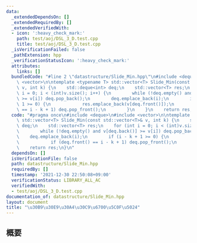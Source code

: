 ```yaml
---
data:
  _extendedDependsOn: []
  _extendedRequiredBy: []
  _extendedVerifiedWith:
  - icon: ':heavy_check_mark:'
    path: test/aoj/DSL_3_D.test.cpp
    title: test/aoj/DSL_3_D.test.cpp
  _isVerificationFailed: false
  _pathExtension: hpp
  _verificationStatusIcon: ':heavy_check_mark:'
  attributes:
    links: []
  bundledCode: "#line 2 \"datastructure/Slide_Min.hpp\"\n#include <deque>\n#include\
    \ <vector>\n\ntemplate <typename T> std::vector<T> Slide_Min(const std::vector<T>&\
    \ v, int k) {\n    std::deque<int> deq;\n    std::vector<T> res;\n    for (int\
    \ i = 0; i < (int)v.size(); i++) {\n        while (!deq.empty() and v[deq.back()]\
    \ >= v[i]) deq.pop_back();\n        deq.emplace_back(i);\n        if (i - k +\
    \ 1 >= 0) {\n            res.emplace_back(v[deq.front()]);\n            if (deq.front()\
    \ == i - k + 1) deq.pop_front();\n        }\n    }\n    return res;\n}\n"
  code: "#pragma once\n#include <deque>\n#include <vector>\n\ntemplate <typename T>\
    \ std::vector<T> Slide_Min(const std::vector<T>& v, int k) {\n    std::deque<int>\
    \ deq;\n    std::vector<T> res;\n    for (int i = 0; i < (int)v.size(); i++) {\n\
    \        while (!deq.empty() and v[deq.back()] >= v[i]) deq.pop_back();\n    \
    \    deq.emplace_back(i);\n        if (i - k + 1 >= 0) {\n            res.emplace_back(v[deq.front()]);\n\
    \            if (deq.front() == i - k + 1) deq.pop_front();\n        }\n    }\n\
    \    return res;\n}\n"
  dependsOn: []
  isVerificationFile: false
  path: datastructure/Slide_Min.hpp
  requiredBy: []
  timestamp: '2021-12-30 22:50:08+09:00'
  verificationStatus: LIBRARY_ALL_AC
  verifiedWith:
  - test/aoj/DSL_3_D.test.cpp
documentation_of: datastructure/Slide_Min.hpp
layout: document
title: "\u30B9\u30E9\u30A4\u30C9\u6700\u5C0F\u5024"
---
```


## 概要
